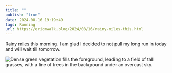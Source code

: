 ```yaml
---
title: ""
publish: "true"
date: 2024-08-16 19:19:49
tags: Running
url: https://ericmwalk.blog/2024/08/16/rainy-miles-this.html
---
```


Rainy [miles](https://strava.com/activities/12163912056) this morning. I am glad I decided to not pull my long run in today and will wait till tomorrow.

![Dense green vegetation fills the foreground, leading to a field of tall grasses, with a line of trees in the background under an overcast sky.](https://ericmwalk.blog/uploads/2024/img-1565.jpeg)
